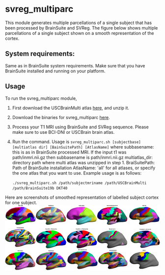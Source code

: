 # svreg_multiparc
This module generates multiple parcellations of a single subject that has been processed by BrainSuite and SVReg. The figure below shows multiple parcellations of a single subject shown on a smooth representation of the cortex.

## System requirements: 
Same as in BrainSuite system requirements. Make sure that you have BrainSuite installed and running on your platform.

## Usage
To run the svreg_multiparc module, 
1. First download the USCBrainMulti atlas [here](https://drive.google.com/file/d/1YpQH8rQA0v2lNFXR-XdWPIfmleO_095-/view?usp=sharing), and unzip it.
2. Download the binaries for svreg_multiparc [here](https://github.com/ajoshiusc/svreg_multiparc/releases).
3. Process your T1 MRI using BrainSuite and SVReg sequence. Please make sure to use BCI-DNI or USCBrain brain atlas. 
4. Run the command. Usage is ``svreg_multiparc.sh [subjectbase] [multiatlas dir] [BainSuitePath] [AtlasName]``
where 
subbasename: this is as in BrainSuite processed MRI. If the input t1 was path/inmri.nii.gz then subbasename is path/inmri.nii.gz
multiatlas_dir: directory path where multi atlas was unzipped in step 1.
BraiSuitePath: Path of BrainSuite installation
AtlasName: 'all' for all atlases, or specify the one atlas that you want to use. Example usage is as follows:

    ``./svreg_multiparc.sh /path/subjectmriname /path/USCBrainMulti /path/BrainSuite19b DKT40``


Here are screenshots of smoothed representation of labelled subject cortex for one subject.
![multiparc](multiparc.png)

